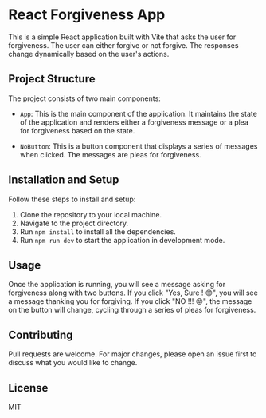 # React Forgiveness App

This is a simple React application built with Vite that asks the user for forgiveness. The user can either forgive or not forgive. The responses change dynamically based on the user's actions.

## Project Structure

The project consists of two main components:

- `App`: This is the main component of the application. It maintains the state of the application and renders either a forgiveness message or a plea for forgiveness based on the state.

- `NoButton`: This is a button component that displays a series of messages when clicked. The messages are pleas for forgiveness.

## Installation and Setup

Follow these steps to install and setup:

1. Clone the repository to your local machine.
2. Navigate to the project directory.
3. Run `npm install` to install all the dependencies.
4. Run `npm run dev` to start the application in development mode.

## Usage

Once the application is running, you will see a message asking for forgiveness along with two buttons. If you click "Yes, Sure ! 😊", you will see a message thanking you for forgiving. If you click "NO !!! 😡", the message on the button will change, cycling through a series of pleas for forgiveness.

## Contributing

Pull requests are welcome. For major changes, please open an issue first to discuss what you would like to change.

## License

MIT
